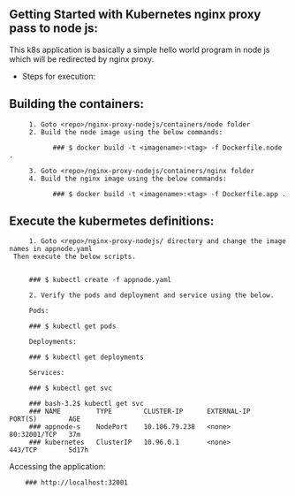 Getting Started with Kubernetes nginx proxy pass to node js:
-----------------------------------------------------------

This k8s application is basically a simple hello world program in node js which will be redirected by nginx proxy.

* Steps for execution:

Building the containers:
-----------------------

         1. Goto <repo>/nginx-proxy-nodejs/containers/node folder 
         2. Build the node image using the below commands:

			   ### $ docker build -t <imagename>:<tag> -f Dockerfile.node .

         3. Goto <repo>/nginx-proxy-nodejs/containers/nginx folder 
         4. Build the nginx image using the below commands:

			   ### $ docker build -t <imagename>:<tag> -f Dockerfile.app .

Execute the kubermetes definitions:
----------------------------------

         1. Goto <repo>/nginx-proxy-nodejs/ directory and change the image names in appnode.yaml
	 Then execute the below scripts.
         
         
         ### $ kubectl create -f appnode.yaml
         
         2. Verify the pods and deployment and service using the below.
         
         Pods:
         
         ### $ kubectl get pods
         
         Deployments:
         
         ### $ kubectl get deployments
         
         Services:
         
         ### $ kubectl get svc
         
         ### bash-3.2$ kubectl get svc
         ### NAME         TYPE        CLUSTER-IP      EXTERNAL-IP   PORT(S)        AGE
         ### appnode-s    NodePort    10.106.79.238   <none>        80:32001/TCP   37m
         ### kubernetes   ClusterIP   10.96.0.1       <none>        443/TCP        5d17h


         
Accessing the application:

        ### http://localhost:32001
        

    
   
